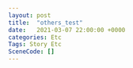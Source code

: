 ```yaml
---
layout: post
title:  "others_test"
date:   2021-03-07 22:00:00 +0000
categories: Etc
Tags: Story Etc
SceneCode: []
---
```

